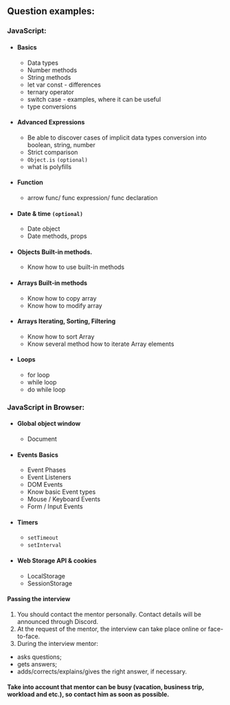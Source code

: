 ## Question examples:

### JavaScript:

- #### Basics

  - Data types
  - Number methods
  - String methods
  - let var const - differences
  - ternary operator
  - switch case - examples, where it can be useful
  - type conversions

- #### Advanced Expressions

  - Be able to discover cases of implicit data types conversion into boolean, string, number
  - Strict comparison
  - `Object.is` `(optional)`
  - what is polyfills

- #### Function

  - arrow func/ func expression/ func declaration

- #### Date & time `(optional)`

  - Date object
  - Date methods, props

- #### Objects Built-in methods.

  - Know how to use built-in methods

- #### Arrays Built-in methods

  - Know how to copy array
  - Know how to modify array

- #### Arrays Iterating, Sorting, Filtering

  - Know how to sort Array
  - Know several method how to iterate Array elements

- #### Loops

  - for loop
  - while loop
  - do while loop

### JavaScript in Browser:

- #### Global object window

  - Document

- #### Events Basics

  - Event Phases
  - Event Listeners
  - DOM Events
  - Know basic Event types
  - Mouse / Keyboard Events
  - Form / Input Events

- #### Timers

  - `setTimeout`
  - `setInterval`

- #### Web Storage API & cookies

  - LocalStorage
  - SessionStorage

#### Passing the interview

1. You should contact the mentor personally. Contact details will be announced through Discord.
2. At the request of the mentor, the interview can take place online or face-to-face.
3. During the interview mentor:

- asks questions;
- gets answers;
- adds/corrects/explains/gives the right answer, if necessary.

#### Take into account that mentor can be busy (vacation, business trip, workload and etc.), so contact him as soon as possible.
